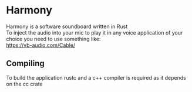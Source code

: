 # Harmony

Harmony is a software soundboard written in Rust  
To inject the audio into your mic to play it in any voice application of your choice you need to use something like:  
https://vb-audio.com/Cable/

## Compiling
To build the application rustc and a c++ compiler is required as it depends on the cc crate
